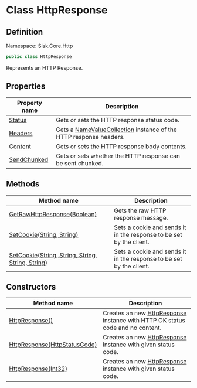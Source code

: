 # Class HttpResponse

## Definition
Namespace: Sisk.Core.Http

```csharp
public class HttpResponse
```

Represents an HTTP Response.

## Properties

| Property name | Description |
| --- | --- |
| [Status](/spec/Sisk/Core/Http/HttpResponse/Status) | Gets or sets the HTTP response status code. | 
| [Headers](/spec/Sisk/Core/Http/HttpResponse/Headers) | Gets a [NameValueCollection](/spec/System/Collections/Specialized/NameValueCollection) instance of the HTTP response headers. | 
| [Content](/spec/Sisk/Core/Http/HttpResponse/Content) | Gets or sets the HTTP response body contents. | 
| [SendChunked](/spec/Sisk/Core/Http/HttpResponse/SendChunked) | Gets or sets whether the HTTP response can be sent chunked. | 

## Methods

| Method name | Description |
| --- | --- |
| [GetRawHttpResponse(Boolean)](/spec/Sisk/Core/Http/HttpResponse/GetRawHttpResponse--Boolean) | Gets the raw HTTP response message. | 
| [SetCookie(String, String)](/spec/Sisk/Core/Http/HttpResponse/SetCookie--String-String) | Sets a cookie and sends it in the response to be set by the client. | 
| [SetCookie(String, String, String, String, String)](/spec/Sisk/Core/Http/HttpResponse/SetCookie--String-String-String-String-String) | Sets a cookie and sends it in the response to be set by the client. | 

## Constructors

| Method name | Description |
| --- | --- |
| [HttpResponse()](/spec/Sisk/Core/Http/HttpResponse/_ctor--) | Creates an new [HttpResponse](/spec/Sisk/Core/Http/HttpResponse) instance with HTTP OK status code and no content. | 
| [HttpResponse(HttpStatusCode)](/spec/Sisk/Core/Http/HttpResponse/_ctor--HttpStatusCode) | Creates an new [HttpResponse](/spec/Sisk/Core/Http/HttpResponse) instance with given status code. | 
| [HttpResponse(Int32)](/spec/Sisk/Core/Http/HttpResponse/_ctor--Int32) | Creates an new [HttpResponse](/spec/Sisk/Core/Http/HttpResponse) instance with given status code. | 

